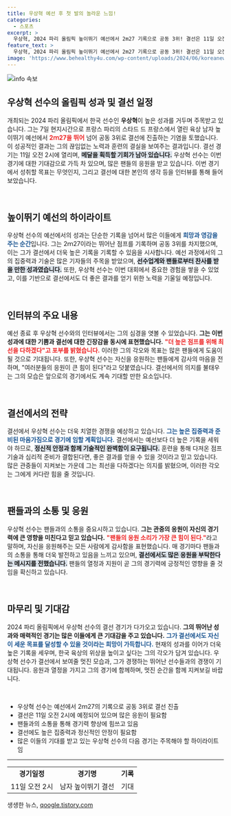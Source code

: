 ```yaml
---
title: 우상혁 예선 후 첫 발의 놀라운 느낌!
categories:
  - 스포츠
excerpt: >
  우상혁, 2024 파리 올림픽 높이뛰기 예선에서 2m27 기록으로 공동 3위! 결선은 11일 오전 2시, 메달을 향한 그의 도전이 기대됩니다. 인터뷰 영상에서 그의 열정과 결의를 만나보세요!
feature_text: >
  우상혁, 2024 파리 올림픽 높이뛰기 예선에서 2m27 기록으로 공동 3위! 결선은 11일 오전 2시, 메달을 향한 그의 도전이 기대됩니다. 인터뷰 영상에서 그의 열정과 결의를 만나보세요!
image: 'https://www.behealthy4u.com/wp-content/uploads/2024/06/koreanews.jpg'
---
```


<p><img src="https://www.behealthy4u.com/wp-content/uploads/2024/06/koreanews.jpg" alt="info 속보" /></p>

<h2 data-ke-size="size26">우상혁 선수의 올림픽 성과 및 결선 일정</h2>

<p data-ke-size="size16">개최되는 2024 파리 올림픽에서 한국 선수인 <b>우상혁</b>이 높은 성과를 거두며 주목받고 있습니다. 그는 7일 현지시간으로 프랑스 파리의 스타드 드 프랑스에서 열린 육상 남자 높이뛰기 예선에서 <b><span style="color: #ee2323;">2ｍ27을 뛰어</span></b> 넘어 공동 3위로 결선에 진출하는 기염을 토했습니다. 이 성공적인 결과는 그의 끊임없는 노력과 훈련의 결실을 보여주는 결과입니다. 결선 경기는 11일 오전 2시에 열리며, <b><span style="background-color: #21538527;">메달을 획득할 기회가 남아 있습니다.</span></b> 우상혁 선수는 이번 경기에 대한 기대감으로 가득 차 있으며, 많은 팬들의 응원을 받고 있습니다. 이번 경기에서 성취할 목표는 무엇인지, 그리고 결선에 대한 본인의 생각 등을 인터뷰를 통해 들어보았습니다.</p>

<p data-ke-size="size16">&nbsp;</p>

<h2 data-ke-size="size26">높이뛰기 예선의 하이라이트</h2>

<p data-ke-size="size16">우상혁 선수의 예선에서의 성과는 단순한 기록을 넘어서 많은 이들에게 <b><span style="color: #1a5490;">희망과 영감을 주는 순간</span></b>입니다. 그는 2ｍ27이라는 뛰어난 점프를 기록하며 공동 3위를 차지했으며, 이는 그가 결선에서 더욱 높은 기록을 기록할 수 있음을 시사합니다. 예선 과정에서의 그의 집중력과 기술은 많은 기자들의 주목을 받았으며, <b><span style="background-color: #21538527;">선수업계와 팬들로부터 찬사를 받을 만한 성과였습니다.</span></b> 또한, 우상혁 선수는 이번 대회에서 중요한 경험을 쌓을 수 있었고, 이를 기반으로 결선에서도 더 좋은 결과를 얻기 위한 노력을 기울일 예정입니다.</p>

<p data-ke-size="size16">&nbsp;</p>

<h2 data-ke-size="size26">인터뷰의 주요 내용</h2>

<p data-ke-size="size16">예선 종료 후 우상혁 선수와의 인터뷰에서는 그의 심경을 엿볼 수 있었습니다. <b>그는 이번 성과에 대한 기쁨과 결선에 대한 긴장감을 동시에 표현했습니다.</b> <b><span style="color: #ee2323;">"더 높은 점프를 위해 최선을 다하겠다"고 포부를 밝혔습니다.</span></b> 이러한 그의 각오와 목표는 많은 팬들에게 도움이 될 것으로 기대됩니다. 또한, 우상혁 선수는 자신을 응원하는 팬들에게 감사의 마음을 전하며, "여러분들의 응원이 큰 힘이 된다"라고 덧붙였습니다. 결선에서의 의지를 불태우는 그의 모습은 앞으로의 경기에서도 계속 기대할 만한 요소입니다.</p>

<p data-ke-size="size16">&nbsp;</p>

<h2 data-ke-size="size26">결선에서의 전략</h2>

<p data-ke-size="size16">결선에서 우상혁 선수는 더욱 치열한 경쟁을 예상하고 있습니다. <b><span style="color: #1a5490;">그는 높은 집중력과 준비된 마음가짐으로 경기에 임할 계획입니다.</span></b> 결선에서는 예선보다 더 높은 기록을 세워야 하므로, <b><span style="background-color: #21538527;">정신적 안정과 함께 기술적인 완벽함이 요구됩니다.</span></b> 훈련을 통해 다져온 점프 기술과 심리적 준비가 결합된다면, 좋은 결과를 얻을 수 있을 것이라고 믿고 있습니다. 많은 관중들이 지켜보는 가운데 그는 최선을 다하겠다는 의지를 밝혔으며, 이러한 각오는 그에게 커다란 힘을 줄 것입니다.</p>

<p data-ke-size="size16">&nbsp;</p>

<h2 data-ke-size="size26">팬들과의 소통 및 응원</h2>

<p data-ke-size="size16">우상혁 선수는 팬들과의 소통을 중요시하고 있습니다. <b>그는 관중의 응원이 자신의 경기력에 큰 영향을 미친다고 믿고 있습니다.</b> <b><span style="color: #ee2323;">"팬들의 응원 소리가 가장 큰 힘이 된다."</span></b>라고 말하며, 자신을 응원해주는 모든 사람에게 감사함을 표현했습니다. 매 경기마다 팬들과의 소통을 통해 더욱 발전하고 있음을 느끼고 있으며, <b><span style="background-color: #21538527;">결선에서도 많은 응원을 부탁한다는 메시지를 전했습니다.</span></b> 팬들의 열정과 지원이 곧 그의 경기력에 긍정적인 영향을 줄 것임을 확신하고 있습니다.</p>

<p data-ke-size="size16">&nbsp;</p>

<h2 data-ke-size="size26">마무리 및 기대감</h2>

<p data-ke-size="size16">2024 파리 올림픽에서 우상혁 선수의 결선 경기가 다가오고 있습니다. <b>그의 뛰어난 성과와 매력적인 경기는 많은 이들에게 큰 기대감을 주고 있습니다.</b> <b><span style="color: #1a5490;">그가 결선에서도 자신이 세운 목표를 달성할 수 있을 것이라는 희망이 가득합니다.</span></b> 현재의 성과를 이어가 더욱 높은 기록을 세우며, 한국 육상의 위상을 높이고 싶다는 그의 각오가 담겨 있습니다. 우상혁 선수가 결선에서 보여줄 멋진 모습과, 그가 경쟁하는 뛰어난 선수들과의 경쟁이 기대됩니다. 응원과 열정을 가지고 그의 경기에 함께하며, 멋진 순간을 함께 지켜보길 바랍니다.</p>

<p data-ke-size="size16">&nbsp;</p>

<ul>
    <li>우상혁 선수는 예선에서 2ｍ27의 기록으로 공동 3위로 결선 진출</li>
    <li>결선은 11일 오전 2시에 예정되어 있으며 많은 응원이 필요함</li>
    <li>팬들과의 소통을 통해 경기력 향상에 힘쓰고 있음</li>
    <li>결선에도 높은 집중력과 정신적인 안정이 필요함</li>
    <li>많은 이들의 기대를 받고 있는 우상혁 선수의 다음 경기는 주목해야 할 하이라이트임</li>
</ul>

<hr>

<table>
    <tr>
        <td style="text-align: center; height: 17px;"><b>경기일정</b></td>
        <td style="text-align: center; height: 17px;"><b>경기명</b></td>
        <td style="text-align: center; height: 17px;"><b>기록</b></td>
    </tr>
    <tr>
        <td style="text-align: center; height: 17px;">11일 오전 2시</td>
        <td style="text-align: center; height: 17px;">남자 높이뛰기 결선</td>
        <td style="text-align: center; height: 17px;">기대</td>
    </tr>
</table>
생생한 뉴스, <a href="https://qoogle.tistory.com" rel="dofollow">qoogle.tistory.com</a>



